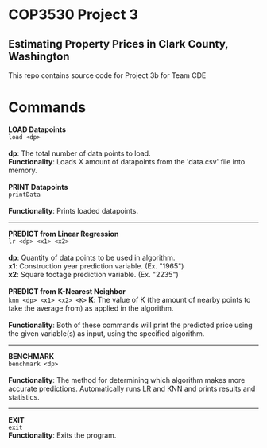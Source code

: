 # COP3530 Project 3
## Estimating Property Prices in Clark County, Washington
This repo contains source code for Project 3b for Team CDE

# Commands
**LOAD Datapoints**\
```load <dp>```\
\
**dp**: The total number of data points to load.\
**Functionality**: Loads X amount of datapoints from the 'data.csv' file into memory.\
\
**PRINT Datapoints**\
```printData```\
\
**Functionality**: Prints loaded datapoints.

---

**PREDICT from Linear Regression**\
```lr <dp> <x1> <x2>```\
\
**dp**: Quantity of data points to be used in algorithm.\
**x1**: Construction year prediction variable. (Ex. "1965")\
**x2**: Square footage prediction variable. (Ex. "2235")\
\
**PREDICT from K-Nearest Neighbor**\
```knn <dp> <x1> <x2> <K>```
**K**: The value of K (the amount of nearby points to take the average from) as applied in the algorithm.\
\
**Functionality**: Both of these commands will print the predicted price using the given variable(s) as input, using the specified algorithm.

---

**BENCHMARK**\
```benchmark <dp>```\
\
**Functionality**: The method for determining which algorithm makes more accurate predictions. Automatically runs LR and KNN and prints results and statistics.

---
**EXIT**\
```exit```
\
**Functionality**: Exits the program.